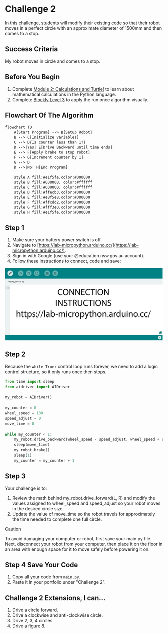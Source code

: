 # Challenge 2

In this challenge, students will modify their existing code so that their robot moves in a perfect circle with an approximate diameter of 1500mm and then comes to a stop.

## Success Criteria

My robot moves in circle and comes to a stop.

## Before You Begin

1. Complete [Module 2: Calculations and Turtle!](https://groklearning.com/learn/python-for-beginners/2/0/) to learn about mathematical calculations in the Python language.
2. Complete [Blockly Level 3](https://blockly.games/maze?lang=en&level=3&&skin=0) to apply the run once algorithm visually.

## Flowchart Of The Algorithm

```mermaid
flowchart TD
    A[Start Program] --> B[Setup Robot]
    B --> C[Initialize variables]
    C --> D{Is counter less than 1?}
    D -->|Yes| E[Drive Backward until time ends]
    E --> F[Apply brake to stop robot]
    F --> G[Increment counter by 1]
    G --> D
    D -->|No| H[End Program]

    style A fill:#e1f5fe,color:#000000
    style B fill:#000000, color:#ffffff
    style C fill:#000000, color:#ffffff
    style D fill:#ffecb3,color:#000000
    style E fill:#e8f5e8,color:#000000
    style F fill:#ffcdd2,color:#000000
    style G fill:#fff3e0,color:#000000
    style H fill:#e1f5fe,color:#000000
```

## Step 1

1. Make sure your battery power switch is off.
2. Navigate to [https://lab-micropython.arduino.cc/](https://lab-micropython.arduino.cc/).
3. Sign in with Google (use your @education.nsw.gov.au account).
4. Follow these instructions to connect, code and save:

![Animated connection instructions](images/instructions.gif "Animated connection instructions")

## Step 2

Because the `while True:` control loop runs forever, we need to add a logic control structure, so it only runs once then stops.

```python
from time import sleep
from aidriver import AIDriver

my_robot = AIDriver()

my_counter = 0
wheel_speed = 180
speed_adjust = 0
move_time = 0

while my_counter < 1:
    my_robot.drive_backward(wheel_speed - speed_adjust, wheel_speed + speed_adjust)
    sleep(move_time)
    my_robot.brake()
    sleep(1)
    my_counter = my_counter + 1
```

## Step 3

Your challenge is to:

1. Review the math behind my_robot.drive_forward(L, R) and modify the values assigned to wheel_speed and speed_adjust so your robot moves in the desired circle size.
2. Update the value of move_time so the robot travels for approximately the time needed to complete one full circle.

> [!Caution]
> To avoid damaging your computer or robot, first save your main.py file. Next, disconnect your robot from your computer, then place it on the floor in an area with enough space for it to move safely before powering it on.

## Step 4 Save Your Code

1. Copy all your code from `main.py`.
2. Paste it in your portfolio under "Challenge 2".

## Challenge 2 Extensions, I can…

1. Drive a circle forward.
2. Drive a clockwise and anti-clockwise circle.
3. Drive 2, 3, 4 circles
4. Drive a figure 8.
